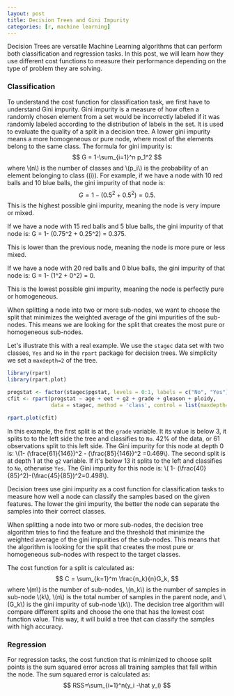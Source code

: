 ```yaml
---
layout: post
title: Decision Trees and Gini Impurity
categories: [r, machine learning]
---
```


Decision Trees are versatile Machine Learning algorithms that can perform both classification and regression tasks. In this post, we will learn how they use different cost functions to measure their performance depending on the type of problem they are solving.

### Classification
To understand the cost function for classification task, we first have to understand Gini impurity.
Gini impurity is a measure of how often a randomly chosen element from a set would be incorrectly labeled if it was randomly labeled according to the distribution of labels in the set. 
It is used to evaluate the quality of a split in a decision tree. A lower gini impurity means a more homogeneous or pure node, where most of the elements belong to the same class.
The formula for gini impurity is:
$$
G = 1-\sum_{i=1}^n p_1^2
$$
where \\(n\\) is the number of classes and \\(p_i\\) is the probability of an element belonging to class \((i\)).
For example, if we have a node with 10 red balls and 10 blue balls, the gini impurity of that node is:
$$
G = 1- (0.5^2 + 0.5^2) = 0.5.
$$
This is the highest possible gini impurity, meaning the node is very impure or mixed.

If we have a node with 15 red balls and 5 blue balls, the gini impurity of that node is:
G = 1- (0.75^2 + 0.25^2) = 0.375.

This is lower than the previous node, meaning the node is more pure or less mixed.

If we have a node with 20 red balls and 0 blue balls, the gini impurity of that node is:
G = 1- (1^2 + 0^2) = 0.

This is the lowest possible gini impurity, meaning the node is perfectly pure or homogeneous.

When splitting a node into two or more sub-nodes, we want to choose the split that minimizes the weighted average of the gini impurities of the sub-nodes. 
This means we are looking for the split that creates the most pure or homogeneous sub-nodes.

Let's illustrate this with a real example. We use the `stagec` data set with two classes, `Yes` and `No` in the `rpart` package for decision trees.
We simplicity we set a `maxdepth=2` of the tree.

```r
library(rpart)
library(rpart.plot)

progstat <- factor(stagec$pgstat, levels = 0:1, labels = c("No", "Yes"))
cfit <- rpart(progstat ~ age + eet + g2 + grade + gleason + ploidy,
              data = stagec, method = 'class', control = list(maxdepth=2))

rpart.plot(cfit)
```

In this example, the first split is at the `grade` variable. It its value is below 3, it splits to to the left side the tree and classifies to `No`.
42% of the data, or 61 observations split to this left side.
The Gini impurity for this node at depth 0 is: \\(1- (\frace{61}{146})^2 - (\frac{85}{146})^2 =0.469\\).
The second split is at depth 1 at the `g2` variable. If it's below 13 it splits to the left and classifies to `No`, otherwise `Yes`.
The Gini impurity for this node is: \\( 1- (\frac{40}{85}^2)-(\frac{45}{85})^2=0.498\\).

Decision trees use gini impurity as a cost function for classification tasks to measure how well a node can classify the samples based on the given features. 
The lower the gini impurity, the better the node can separate the samples into their correct classes.

When splitting a node into two or more sub-nodes, the decision tree algorithm tries to find the feature and the threshold that minimize the weighted average of the gini impurities of the sub-nodes. 
This means that the algorithm is looking for the split that creates the most pure or homogeneous sub-nodes with respect to the target classes.

The cost function for a split is calculated as:
$$
C = \sum_{k=1}^m \frac{n_k}{n}G_k,
$$
where \\(m\\) is the number of sub-nodes, \\(n_k\\) is the number of samples in sub-node \\(k\\), \\(n\\) is the total number of samples in the parent node,
and \\(G_k\\) is the gini impurity of sub-node \\(k\\).
The decision tree algorithm will compare different splits and choose the one that has the lowest cost function value. This way, it will build a tree that can classify the samples with high accuracy.

### Regression
For regression tasks, the cost function that is minimized to choose split points is the sum squared error across all training samples that fall within the node. The sum squared error is calculated as:
$$
RSS=\sum_{i=1}^n(y_i -\hat y_i)
$$






